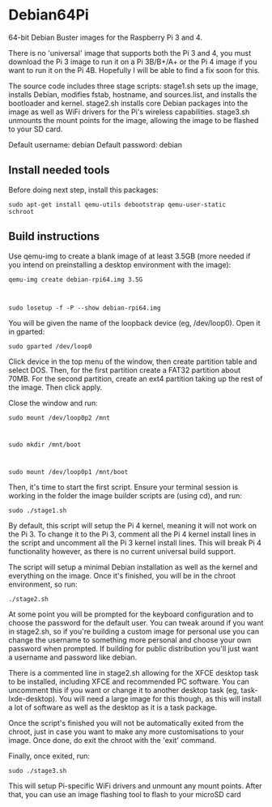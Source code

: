 # Debian64Pi
64-bit Debian Buster images for the Raspberry Pi 3 and 4.

There is no 'universal' image that supports both the Pi 3 and 4, you must download the Pi 3 image to run it on a Pi 3B/B+/A+ or the Pi 4 image if you want to run it on the Pi 4B. Hopefully I will be able to find a fix soon for this.

The source code includes three stage scripts: stage1.sh sets up the image, installs Debian, modifies fstab, hostname, and sources.list, and installs the bootloader and kernel. stage2.sh installs core Debian packages into the image as well as WiFi drivers for the Pi's wireless capabilities. stage3.sh unmounts the mount points for the image, allowing the image to be flashed to your SD card.

Default username: debian
Default password: debian

## Install needed tools

Before doing next step, install this packages:

<code>sudo apt-get install qemu-utils debootstrap qemu-user-static schroot</code>

## Build instructions

Use qemu-img to create a blank image of at least 3.5GB (more needed if you intend on preinstalling a desktop environment with the image):

<code>qemu-img create debian-rpi64.img 3.5G
  
  sudo losetup -f -P --show debian-rpi64.img</code>

You will be given the name of the loopback device (eg, /dev/loop0). Open it in gparted:

<code>sudo gparted /dev/loop0</code>

Click device in the top menu of the window, then create partition table and select DOS. Then, for the first partition create a FAT32 partition about 70MB. For the second partition, create an ext4 partition taking up the rest of the image. Then click apply.

Close the window and run:

<code>sudo mount /dev/loop0p2 /mnt
  
  sudo mkdir /mnt/boot
  
  sudo mount /dev/loop0p1 /mnt/boot</code>
  
Then, it's time to start the first script. Ensure your terminal session is working in the folder the image builder scripts are (using cd), and run:

<code>sudo ./stage1.sh</code>

By default, this script will setup the Pi 4 kernel, meaning it will not work on the Pi 3. To change it to the Pi 3, comment all the Pi 4 kernel install lines in the script and uncomment all the Pi 3 kernel install lines. This will break Pi 4 functionality however, as there is no current universal build support.

The script will setup a minimal Debian installation as well as the kernel and everything on the image. Once it's finished, you will be in the chroot environment, so run:

<code>./stage2.sh</code>

At some point you will be prompted for the keyboard configuration and to choose the password for the default user. You can tweak around if you want in stage2.sh, so if you're building a custom image for personal use you can change the username to something more personal and choose your own password when prompted. If building for public distribution you'll just want a username and password like debian.

There is a commented line in stage2.sh allowing for the XFCE desktop task to be installed, including XFCE and recommended PC software. You can uncomment this if you want or change it to another desktop task (eg, task-lxde-desktop). You will need a large image for this though, as this will install a lot of software as well as the desktop as it is a task package.

Once the script's finished you will not be automatically exited from the chroot, just in case you want to make any more customisations to your image. Once done, do exit the chroot with the 'exit' command.

Finally, once exited, run:

<code>sudo ./stage3.sh</code>

This will setup Pi-specific WiFi drivers and unmount any mount points. After that, you can use an image flashing tool to flash to your microSD card

